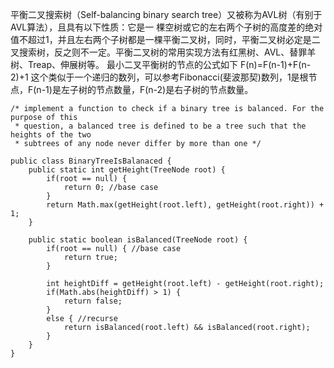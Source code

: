 平衡二叉搜索树（Self-balancing binary search tree）又被称为AVL树（有别于AVL算法），且具有以下性质：它是一 棵空树或它的左右两个子树的高度差的绝对值不超过1，并且左右两个子树都是一棵平衡二叉树，同时，平衡二叉树必定是二叉搜索树，反之则不一定。平衡二叉树的常用实现方法有红黑树、AVL、替罪羊树、Treap、伸展树等。 最小二叉平衡树的节点的公式如下 F(n)=F(n-1)+F(n-2)+1 这个类似于一个递归的数列，可以参考Fibonacci(斐波那契)数列，1是根节点，F(n-1)是左子树的节点数量，F(n-2)是右子树的节点数量。

```
/* implement a function to check if a binary tree is balanced. For the purpose of this
 * question, a balanced tree is defined to be a tree such that the heights of the two
 * subtrees of any node never differ by more than one */

public class BinaryTreeIsBalanaced {
	public static int getHeight(TreeNode root) {
		if(root == null) {
			return 0; //base case
		}
		return Math.max(getHeight(root.left), getHeight(root.right)) + 1;
	}

	public static boolean isBalanced(TreeNode root) {
		if(root == null) { //base case
			return true;
		}

		int heightDiff = getHeight(root.left) - getHeight(root.right);
		if(Math.abs(heightDiff) > 1) {
			return false;
		}
		else { //recurse
			return isBalanced(root.left) && isBalanced(root.right);
		}
	}
}
```

